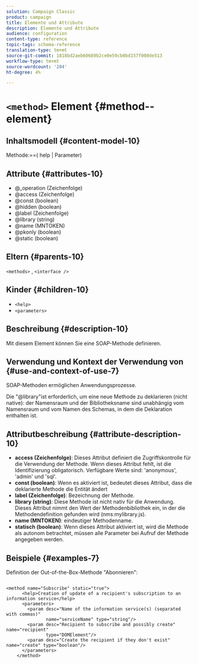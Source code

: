 ```yaml
---
solution: Campaign Classic
product: campaign
title: Elemente und Attribute
description: Elemente und Attribute
audience: configuration
content-type: reference
topic-tags: schema-reference
translation-type: tm+mt
source-git-commit: 1818bd2aeb60689b2ce0e59cb0bd157f000de513
workflow-type: tm+mt
source-wordcount: '204'
ht-degree: 4%

---
```



# `<method>` Element {#method--element}

## Inhaltsmodell {#content-model-10}

Methode:==( help | Parameter)

## Attribute {#attributes-10}

* @_operation (Zeichenfolge)
* @access (Zeichenfolge)
* @const (boolean)
* @hidden (boolean)
* @label (Zeichenfolge)
* @library (string)
* @name (MNTOKEN)
* @pkonly (boolean)
* @static (boolean)

## Eltern {#parents-10}

`<methods>`  ,  `<interface />`

## Kinder {#children-10}

* `<help>`
* `<parameters>`

## Beschreibung {#description-10}

Mit diesem Element können Sie eine SOAP-Methode definieren.

## Verwendung und Kontext der Verwendung von {#use-and-context-of-use-7}

SOAP-Methoden ermöglichen Anwendungsprozesse.

Die &quot;@library&quot;ist erforderlich, um eine neue Methode zu deklarieren (nicht native): der Namensraum und der Bibliotheksname sind unabhängig vom Namensraum und vom Namen des Schemas, in dem die Deklaration enthalten ist.

## Attributbeschreibung {#attribute-description-10}

* **access (Zeichenfolge)**: Dieses Attribut definiert die Zugriffskontrolle für die Verwendung der Methode. Wenn dieses Attribut fehlt, ist die Identifizierung obligatorisch. Verfügbare Werte sind: &#39;anonymous&#39;, &#39;admin&#39; und &#39;sql&#39;.
* **const (boolean)**: Wenn es aktiviert ist, bedeutet dieses Attribut, dass die deklarierte Methode die Entität ändert
* **label (Zeichenfolge)**: Bezeichnung der Methode.
* **library (string)**: Diese Methode ist nicht nativ für die Anwendung. Dieses Attribut nimmt den Wert der Methodenbibliothek ein, in der die Methodendefinition gefunden wird (nms:mylibrary.js).
* **name (MNTOKEN)**: eindeutiger Methodenname.
* **statisch (boolean)**: Wenn dieses Attribut aktiviert ist, wird die Methode als autonom betrachtet, müssen alle Parameter bei Aufruf der Methode angegeben werden.

## Beispiele {#examples-7}

Definition der Out-of-the-Box-Methode &quot;Abonnieren&quot;:

```
 
<method name="Subscribe" static="true">
      <help>Creation of update of a recipient's subscription to an information service</help>
      <parameters>
        <param desc="Name of the information service(s) (separated with commas)"
               name="serviceName" type="string"/>
        <param desc="Recipient to subscribe and possibly create" name="recipient"
               type="DOMElement"/>
        <param desc="Create the recipient if they don't exist" name="create" type="boolean"/>
      </parameters>     
    </method>
```
